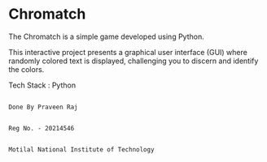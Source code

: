 # Chromatch
The Chromatch is a simple game developed using Python.

This interactive project presents a graphical user interface (GUI) where randomly colored text is displayed, challenging you to discern and identify the colors. 

Tech Stack : Python


                                                                                                Done By Praveen Raj 

                                                                                                Reg No. - 20214546
                                                                                                
                                                                                                Motilal National Institute of Technology 
